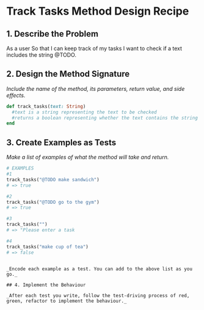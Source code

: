 # Track Tasks Method Design Recipe

## 1. Describe the Problem

As a user
So that I can keep track of my tasks
I want to check if a text includes the string @TODO.
## 2. Design the Method Signature

_Include the name of the method, its parameters, return value, and side effects._

```ruby
def track_tasks(text: String)
  #text is a string representing the text to be checked
  #returns a boolean representing whether the text contains the string @TODO
end
```

## 3. Create Examples as Tests

_Make a list of examples of what the method will take and return._

```ruby
# EXAMPLES
#1
track_tasks("@TODO make sandwich") 
# => true

#2
track_tasks("@TODO go to the gym") 
# => true

#3
track_tasks("")
# => "Please enter a task

#4
track_tasks("make cup of tea")
# => false
```

```

_Encode each example as a test. You can add to the above list as you go._

## 4. Implement the Behaviour

_After each test you write, follow the test-driving process of red, green, refactor to implement the behaviour._